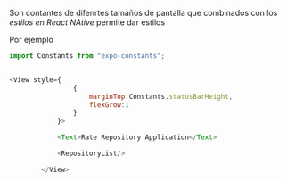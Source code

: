Son contantes de difenrtes tamaños de pantalla que combinados con los *estilos en React NAtive* permite dar estilos

Por ejemplo

````JavaScript
import Constants from "expo-constants";


<View style={
                {
                    marginTop:Constants.statusBarHeight,
                    flexGrow:1
                }
            }>

            <Text>Rate Repository Application</Text>

            <RepositoryList/>

        </View>


````
